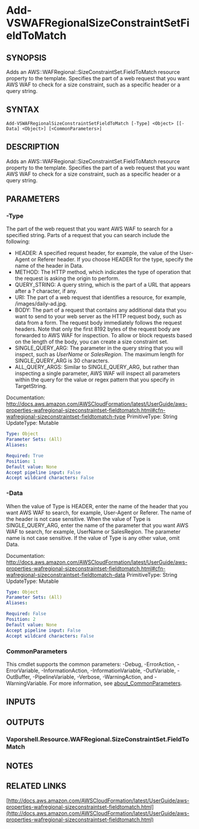 # Add-VSWAFRegionalSizeConstraintSetFieldToMatch

## SYNOPSIS
Adds an AWS::WAFRegional::SizeConstraintSet.FieldToMatch resource property to the template.
Specifies the part of a web request that you want AWS WAF to check for a size constraint, such as a specific header or a query string.

## SYNTAX

```
Add-VSWAFRegionalSizeConstraintSetFieldToMatch [-Type] <Object> [[-Data] <Object>] [<CommonParameters>]
```

## DESCRIPTION
Adds an AWS::WAFRegional::SizeConstraintSet.FieldToMatch resource property to the template.
Specifies the part of a web request that you want AWS WAF to check for a size constraint, such as a specific header or a query string.

## PARAMETERS

### -Type
The part of the web request that you want AWS WAF to search for a specified string.
Parts of a request that you can search include the following:
+  HEADER: A specified request header, for example, the value of the User-Agent or Referer header.
If you choose HEADER for the type, specify the name of the header in Data.
+  METHOD: The HTTP method, which indicates the type of operation that the request is asking the origin to perform.
+  QUERY_STRING: A query string, which is the part of a URL that appears after a ?
character, if any.
+  URI: The part of a web request that identifies a resource, for example, /images/daily-ad.jpg.
+  BODY: The part of a request that contains any additional data that you want to send to your web server as the HTTP request body, such as data from a form.
The request body immediately follows the request headers.
Note that only the first 8192 bytes of the request body are forwarded to AWS WAF for inspection.
To allow or block requests based on the length of the body, you can create a size constraint set.
+  SINGLE_QUERY_ARG: The parameter in the query string that you will inspect, such as *UserName* or *SalesRegion*.
The maximum length for SINGLE_QUERY_ARG is 30 characters.
+  ALL_QUERY_ARGS: Similar to SINGLE_QUERY_ARG, but rather than inspecting a single parameter, AWS WAF will inspect all parameters within the query for the value or regex pattern that you specify in TargetString.

Documentation: http://docs.aws.amazon.com/AWSCloudFormation/latest/UserGuide/aws-properties-wafregional-sizeconstraintset-fieldtomatch.html#cfn-wafregional-sizeconstraintset-fieldtomatch-type
PrimitiveType: String
UpdateType: Mutable

```yaml
Type: Object
Parameter Sets: (All)
Aliases:

Required: True
Position: 1
Default value: None
Accept pipeline input: False
Accept wildcard characters: False
```

### -Data
When the value of Type is HEADER, enter the name of the header that you want AWS WAF to search, for example, User-Agent or Referer.
The name of the header is not case sensitive.
When the value of Type is SINGLE_QUERY_ARG, enter the name of the parameter that you want AWS WAF to search, for example, UserName or SalesRegion.
The parameter name is not case sensitive.
If the value of Type is any other value, omit Data.

Documentation: http://docs.aws.amazon.com/AWSCloudFormation/latest/UserGuide/aws-properties-wafregional-sizeconstraintset-fieldtomatch.html#cfn-wafregional-sizeconstraintset-fieldtomatch-data
PrimitiveType: String
UpdateType: Mutable

```yaml
Type: Object
Parameter Sets: (All)
Aliases:

Required: False
Position: 2
Default value: None
Accept pipeline input: False
Accept wildcard characters: False
```

### CommonParameters
This cmdlet supports the common parameters: -Debug, -ErrorAction, -ErrorVariable, -InformationAction, -InformationVariable, -OutVariable, -OutBuffer, -PipelineVariable, -Verbose, -WarningAction, and -WarningVariable. For more information, see [about_CommonParameters](http://go.microsoft.com/fwlink/?LinkID=113216).

## INPUTS

## OUTPUTS

### Vaporshell.Resource.WAFRegional.SizeConstraintSet.FieldToMatch
## NOTES

## RELATED LINKS

[http://docs.aws.amazon.com/AWSCloudFormation/latest/UserGuide/aws-properties-wafregional-sizeconstraintset-fieldtomatch.html](http://docs.aws.amazon.com/AWSCloudFormation/latest/UserGuide/aws-properties-wafregional-sizeconstraintset-fieldtomatch.html)

